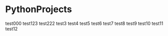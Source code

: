 # PythonProjects
test000
test123
test222
test3
test4
test5
test6
test7
test8
test9
test10
test11
test12
